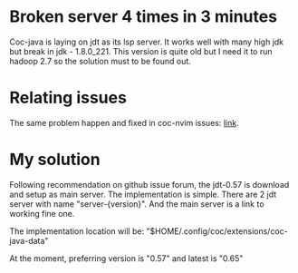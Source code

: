 # Broken server 4 times in 3 minutes

Coc-java is laying on jdt as its lsp server. It works well with many high jdk
but break in jdk - 1.8.0_221. This version is quite old but I need it to run
hadoop 2.7 so the solution must to be found out.

# Relating issues

The same problem happen and fixed in coc-nvim issues:
[link](https://github.com/neoclide/coc-java/issues/99).

# My solution

Following recommendation on github issue forum, the jdt-0.57 is download and
setup as main server. The implementation is simple. There are 2 jdt server
with name "server-{version}". And the main server is a link to working fine one.

The implementation location will be: "$HOME/.config/coc/extensions/coc-java-data"

At the moment, preferring version is "0.57" and latest is "0.65"
